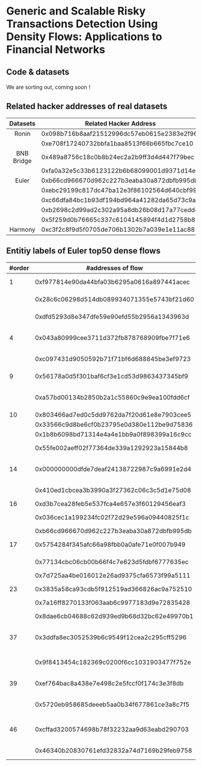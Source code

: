 # Generic and Scalable Risky Transactions Detection Using Density Flows: Applications to Financial Networks

## Code & datasets
We are sorting out, coming soon！

## Related hacker addresses of real datasets

|    Datasets   | Related Hacker Address                     |
|:----------:|--------------------------------------------|
|    Ronin   | 0x098b716b8aaf21512996dc57eb0615e2383e2f96 |
|            | 0xe708f17240732bbfa1baa8513f66b665fbc7ce10 |
| BNB Bridge | 0x489a8756c18c0b8b24ec2a2b9ff3d4d447f79bec |
|            | 0xfa0a32e5c33b6123122b6b68099001d9371d14e9 |
|    Euler   | 0xb66cd966670d962c227b3eaba30a872dbfb995db |
|            | 0xebc29199c817dc47ba12e3f86102564d640cbf99 |
|            | 0xc66dfa84bc1b93df194bd964a41282da65d73c9a |
|            | 0xb2698c2d99ad2c302a95a8db26b08d17a77cedd4 |
|            | 0x5f259d0b76665c337c6104145894f4d1d2758b8c |
|   Harmony  | 0xc3f2c8f9d5f0705de706b1302b7a039e1e11ac88 |

## Entitiy labels of Euler top50 dense flows

| #order | #addresses of flow                         | type     | entity label                                 |
|--------|--------------------------------------------|----------|----------------------------------------------|
|    1   | 0xf977814e90da44bfa03b6295a0616a897441acec | address  | Binance Exchange Cold Wallet                 |
|        | 0x28c6c06298d514db089934071355e5743bf21d60 | address  | Binance Exchange Deposit Address             |
|        | 0xdfd5293d8e347dfe59e90efd55b2956a1343963d | address  | Binance Exchange Withdraw Address            |
|    4   | 0x043a80999cee3711d372fb878768909fbe7f71e6 | address  | Binance Exchange Industry Recovery Intiative |
|        | 0xc097431d9050592b71f71bf6d688845be3ef9723 | address  | GOPAX Exchange Address                       |
|    9   | 0x56178a0d5f301baf6cf3e1cd53d9863437345bf9 | address  | Nomad White-Hat Hacker                       |
|        | 0xa57bd00134b2850b2a1c55860c9e9ea100fdd6cf | contract | Maximize Extractable Value Bot               |
|   10   | 0x803466ad7ed0c5dd9762da7f20d61e8e7903cee5 | address  | Unknown                                      |
|        | 0x33566c9d8be6cf0b23795e0d380e112be9d75836 | address  | Fund Institutions                            |
|        | 0x1b8b6098bd71314e4a4e1bb9a0f898399a16c9cc | contract | Unknown                                      |
|        | 0x55fe002aeff02f77364de339a1292923a15844b8 | address  | Circle(Issuer of Stable Coin USDC)           |
|   14   | 0x000000000dfde7deaf24138722987c9a6991e2d4 | contract | Maximize Extractable Value Bot               |
|        | 0x410ed1cbcea3b3990a3f27362c06c3c5d1e75d08 | address  | Binance Exchange User                        |
|   16   | 0xd3b7cea28feb5e537fca4e657e3f60129456eaf3 | contract | Unknown                                      |
|        | 0x036cec1a199234fc02f72d29e596a09440825f1c | contract | Euler Exploit Contract                       |
|        | 0xb66cd966670d962c227b3eaba30a872dbfb995db | address  | Euler Hacker                                 |
|   17   | 0x5754284f345afc66a98fbb0a0afe71e0f007b949 | address  | Tether Treasury Address                      |
|        | 0x77134cbc06cb00b66f4c7e623d5fdbf6777635ec | address  | Bitfinex Exchange Deposit Address            |
|        | 0x7d725aa4be016012e26ad9375cfa6573f99a5111 | contract | Unknown                                      |
|   23   | 0x3835a58ca93cdb5f912519ad366826ac9a752510 | token20  | FraxlendV1(Lending Platform)                 |
|        | 0x7a16ff8270133f063aab6c9977183d9e72835428 | address  | CRV Token Founder                            |
|        | 0x8dae6cb04688c62d939ed9b68d32bc62e49970b1 | token20  | Aave Interest Bearing CRV                    |
|   37   | 0x3ddfa8ec3052539b6c9549f12cea2c295cff5296 | address  | Justin Sun(TRON Blockchain Founder)          |
|        | 0x9f8413454c182369c0200f6cc1031903477f752e | address  | Justin Sun(TRON Blockchain Founder)          |
|   39   | 0xef764bac8a438e7e498c2e5fccf0f174c3e3f8db | address  | Blurr(Refund Coin Founder)                   |
|        | 0x5720eb958685deeeb5aa0b34f677861ce3a8c7f5 | contract | Defi Uniswap V3 Liquidity Pool(USDP/USDC)    |
|   46   | 0xcffad3200574698b78f32232aa9d63eabd290703 | address  | Crypto.com. Exchange Deposit Address         |
|        | 0x46340b20830761efd32832a74d7169b29feb9758 | address  | Crypto.com Exchange Address                  |
